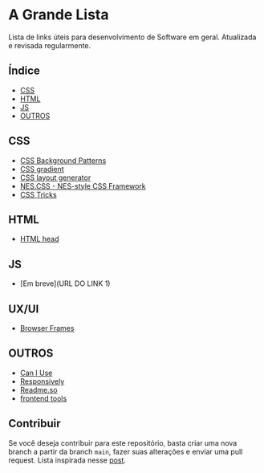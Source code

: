 # A Grande Lista
Lista de links úteis para desenvolvimento de Software em geral. Atualizada e revisada regularmente.

## Índice

- [CSS](#css)
- [HTML](#html)
- [JS](#js)
- [OUTROS](#outros)

## CSS

- [CSS Background Patterns](https://www.magicpattern.design/tools/css-backgrounds)
- [CSS gradient](https://cssgradient.io/)
- [CSS layout generator](https://layout.bradwoods.io/)
- [NES.CSS - NES-style CSS Framework](https://nostalgic-css.github.io/NES.css/)
- [CSS Tricks](https://css-tricks.com/)

## HTML

- [HTML head](https://htmlhead.dev)

## JS

- [Em breve](URL DO LINK 1)


## UX/UI

- [Browser Frames](https://browserframe.com/)


## OUTROS

- [Can I Use](https://caniuse.com/)
- [Responsively](https://responsively.app/)
- [Readme.so](https://readme.so/)
- [frontend tools](https://murtazajoo.me/tools/)


## Contribuir

Se você deseja contribuir para este repositório, basta criar uma nova branch a partir da branch `main`, fazer suas alterações e enviar uma pull request.
Lista inspirada nesse [post](https://dev.to/hy_piyush/must-have-websites-for-every-frontend-web-developer-3ajm).
